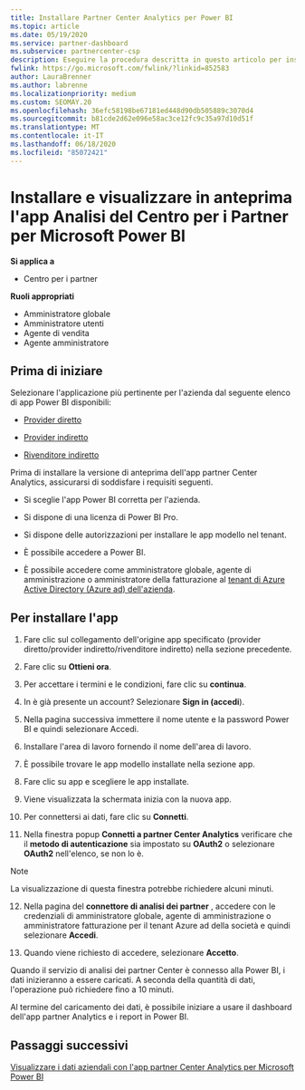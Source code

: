 ```yaml
---
title: Installare Partner Center Analytics per Power BI
ms.topic: article
ms.date: 05/19/2020
ms.service: partner-dashboard
ms.subservice: partnercenter-csp
description: Eseguire la procedura descritta in questo articolo per installare e visualizzare in anteprima l'app partner Center Analytics per Power BI (per i partner diretti in CSP).
fwlink: https://go.microsoft.com/fwlink/?linkid=852583
author: LauraBrenner
ms.author: labrenne
ms.localizationpriority: medium
ms.custom: SEOMAY.20
ms.openlocfilehash: 36efc58198be67181ed448d90db505889c3070d4
ms.sourcegitcommit: b81cde2d62e096e58ac3ce12fc9c35a97d10d51f
ms.translationtype: MT
ms.contentlocale: it-IT
ms.lasthandoff: 06/18/2020
ms.locfileid: "85072421"
---
```

# <a name="install-and-preview-the-partner-center-analytics-app-for-microsoft-power-bi"></a>Installare e visualizzare in anteprima l'app Analisi del Centro per i Partner per Microsoft Power BI

**Si applica a**

- Centro per i partner

**Ruoli appropriati**
-   Amministratore globale
-   Amministratore utenti
-   Agente di vendita
-   Agente amministratore

## <a name="before-you-begin"></a>Prima di iniziare

Selezionare l'applicazione più pertinente per l'azienda dal seguente elenco di app Power BI disponibili:
- [Provider diretto](https://appsource.microsoft.com/en-us/product/power-bi/partnercenteranalytics.direct_provider_partner_analytics)

- [Provider indiretto](https://appsource.microsoft.com/en-us/product/power-bi/partnercenteranalytics.indirect_provider_partner_analytics)

- [Rivenditore indiretto](https://appsource.microsoft.com/en-us/product/power-bi/partnercenteranalytics.indirect_reseller_partner_analytics)

Prima di installare la versione di anteprima dell'app partner Center Analytics, assicurarsi di soddisfare i requisiti seguenti.

- Si sceglie l'app Power BI corretta per l'azienda.

- Si dispone di una licenza di Power BI Pro.

- Si dispone delle autorizzazioni per installare le app modello nel tenant.

- È possibile accedere a Power BI.

- È possibile accedere come amministratore globale, agente di amministrazione o amministratore della fatturazione al [tenant di Azure Active Directory (Azure ad) dell'azienda](azure-active-directory-tenants-and-partner-center.md).

## <a name="to-install-the-app"></a>Per installare l'app

1. Fare clic sul collegamento dell'origine app specificato (provider diretto/provider indiretto/rivenditore indiretto) nella sezione precedente.

2. Fare clic su **Ottieni ora**. 

3. Per accettare i termini e le condizioni, fare clic su **continua**.

4. In è già presente un account? Selezionare **Sign in (accedi**).

5. Nella pagina successiva immettere il nome utente e la password Power BI e quindi selezionare Accedi.

6. Installare l'area di lavoro fornendo il nome dell'area di lavoro.

7. È possibile trovare le app modello installate nella sezione app.

8. Fare clic su app e scegliere le app installate.

9. Viene visualizzata la schermata inizia con la nuova app.

10. Per connettersi ai dati, fare clic su **Connetti**.

11. Nella finestra popup **Connetti a partner Center Analytics** verificare che il **metodo di autenticazione** sia impostato su **OAuth2** o selezionare **OAuth2** nell'elenco, se non lo è. 

> [!NOTE]  
>  La visualizzazione di questa finestra potrebbe richiedere alcuni minuti.

12. Nella pagina del **connettore di analisi dei partner** , accedere con le credenziali di amministratore globale, agente di amministrazione o amministratore fatturazione per il tenant Azure ad della società e quindi selezionare **Accedi**.
 
13. Quando viene richiesto di accedere, selezionare **Accetto**. 

Quando il servizio di analisi dei partner Center è connesso alla Power BI, i dati inizieranno a essere caricati. A seconda della quantità di dati, l'operazione può richiedere fino a 10 minuti. 

Al termine del caricamento dei dati, è possibile iniziare a usare il dashboard dell'app partner Analytics e i report in Power BI.

## <a name="next-steps"></a>Passaggi successivi

[Visualizzare i dati aziendali con l'app partner Center Analytics per Microsoft Power BI](power-bi-app-for-direct-partners-use.md)

